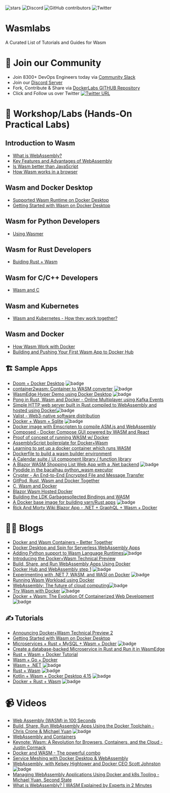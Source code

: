 
![stars](https://img.shields.io/github/stars/collabnix/wasmlabs)
![Discord](https://img.shields.io/discord/1020180904129335379)
![GitHub contributors](https://img.shields.io/github/contributors/collabnix/wasmlabs)
![Twitter](https://img.shields.io/twitter/follow/collabnix?style=social)


# Wasmlabs

A Curated List of Tutorials and Guides for Wasm

# 📝 Join our Community

- Join 8300+ DevOps Engineers today via [Community Slack](https://launchpass.com/collabnix)
- Join our [Discord Server](https://discord.gg/QEkCXAXYSe)
- Fork, Contribute & Share via [DockerLabs GITHUB Repository](https://github.com/collabnix/dockerlabs)
-  Click and Follow us over Twitter [![Twitter URL](https://img.shields.io/twitter/url/https/twitter.com/fold_left.svg?style=social&label=Follow%20%40collabnix)](https://twitter.com/collabnix)


# 📌 Workshop/Labs (Hands-On Practical Labs)

## Introduction to Wasm

- [What is WebAssembly?](https://github.com/collabnix/wasmlabs/blob/main/introduction/README.md)
- [Key Features and Advantages of WebAssembly](https://github.com/collabnix/wasmlabs/tree/main/introduction#key-features-and-advantages-of-webassembly)
- [Is Wasm better than JavaScript](https://github.com/collabnix/wasmlabs/blob/main/javascript/README.md)
- [How Wasm works in a browser](https://github.com/collabnix/wasmlabs/tree/main/introduction#how-does-wasm-work-in-browsers)

## Wasm and Docker Desktop


- [Supported Wasm Runtime on Docker Desktop](https://github.com/collabnix/wasmlabs/blob/main/runtime/README.md)
- [ Getting Started with Wasm on Docker Desktop](https://github.com/collabnix/wasmlabs/blob/main/dockerdesktop/README.md)


## Wasm for Python Developers

- [Using Wasmer](https://github.com/collabnix/wasmlabs/blob/main/python/wasmer/README.md)


## Wasm for Rust Developers

- [Buiding Rust + Wasm](https://github.com/collabnix/wasmlabs/blob/main/rust/README.md)


## Wasm for C/C++ Developers

- [Wasm and C](https://github.com/collabnix/wasmlabs/blob/main/c/README.md)


## Wasm and Kubernetes

- [Wasm and Kubernetes - How they work together?](https://github.com/collabnix/wasmlabs/blob/main/kubernetes/working-together.md)

## Wasm and Docker

- [How Wasm Work with Docker]()
- [Building and Pushing Your First Wasm App to Docker Hub](https://github.com/collabnix/wasmlabs/blob/main/docker/pushing-wasm-to-dockerhub.md)


## 🏗️ Sample Apps

- [Doom + Docker Desktop](https://github.com/collabnix/doom-wasm-docker) ![badge](https://img.shields.io/badge/-new-red)<br>
- [container2wasm: Container to WASM converter](https://github.com/ktock/container2wasm) ![badge](https://img.shields.io/badge/-new-red)<br>
- [WasmEdge Hyper Demo using Docker Desktop](https://github.com/WasmEdge/wasmedge_hyper_demo) ![badge](https://img.shields.io/badge/-new-red)<br>
- [Pong in Rust, Wasm and Docker - Online Multiplayer using Kafka Events](https://github.com/thilo-behnke/wasm-pong)
- [Simple HTTP web server built in Rust compiled to WebAssembly and hosted using Docker](https://github.com/nslebruh/wasm-docker-test)![badge](https://img.shields.io/badge/-new-red)<br>
- [Valist - Web3-native software distribution](https://github.com/valist-io/valist)
- [Docker + Wasm + Sqlite](https://github.com/modster/docker-sqlite-wasm)  ![badge](https://img.shields.io/badge/-new-red)<br>
- [Docker image with Emscripten to compile ASM.js and WebAssembly](https://github.com/trzecieu/emscripten-docker)
- [Composed - Docker Compose GUI powered by WASM and React](https://github.com/mukkund1996/composed)
- [Proof of concept of running WASM w/ Docker](https://github.com/thiskevinwang/docker-wasm)
- [AssemblyScript boilerplate for Docker+Wasm](https://github.com/CreoOne/EdgeIntraComm)
- [Learning to set up a docker container which runs WASM](https://github.com/admiral-akk/rust-wasm-docker)
- [Dockerfile to build a wasm builder environment](https://github.com/leviyanx/wasm)
- [A Calendar suite / UI component library / function library](https://github.com/leosdibella/aciculate)
- [A Blazor WASM Shopping List Web App with a .Net backend](https://github.com/Velociraptor45/ProjectHermes-ShoppingList) ![badge](https://img.shields.io/badge/-new-red)<br>
- [Pyodide in the bacalhau python_wasm executor](https://github.com/lukemarsden/pyodide)
- [Crypter - An End-to-End Encrypted File and Message Transfer](https://github.com/Crypter-File-Transfer/Crypter)
- [GitPod, Rust, Wasm and Docker Together](https://github.com/dtoebe/GitPod-Rust-Wasm-Docker)
- [C, Wasm and Docker](https://github.com/kingso/docker-wasm)
- [Blazor Wasm Hosted Docker](https://github.com/dotnetnoobie/BlazorWasmHostedDocker)
- [Building the LDK Garbagesollected Bindings and WASM](https://github.com/synonymdev/ldk-garbagecollected-docker)
- [A Docker base image for building yarn/Rust apps](https://github.com/rbtying/yarn-wasm-rust-build-image) ![badge](https://img.shields.io/badge/-new-red)<br>
- [Rick And Morty Wiki Blazor App - .NET + GraphQL + Wasm + Docker](https://github.com/The-Katsu/RickAndMortyWiki)

# 🧑‍💻  Blogs

- [Docker and Wasm Containers – Better Together](https://collabnix.com/docker-and-wasm-containers-better-together/)
- [Docker Desktop and Spin for Serverless WebAssembly Apps](https://www.fermyon.com/blog/spin-in-docker)
- [Adding Python support to Wasm Language Runtimes](https://wasmlabs.dev/articles/python-wasm32-wasi/)![badge](https://img.shields.io/badge/-new-red)
- [Introducing the Docker+Wasm Technical Preview](https://www.docker.com/blog/docker-wasm-technical-preview/)
- [Build, Share, and Run WebAssembly Apps Using Docker](https://www.docker.com/blog/build-share-run-webassembly-apps-docker/)
- [Docker Hub and WebAssembly step 1](https://nigelpoulton.com/docker-hub-and-webassembly-step-1/) ![badge](https://img.shields.io/badge/-new-red)<br>
- [Experimenting with .NET 7, WASM, and WASI on Docker](https://laurentkempe.com/2022/10/31/experimenting-with-dotnet-7-wasm-and-wasi-on-docker/) ![badge](https://img.shields.io/badge/-new-red)<br>
- [Running Wasm Workload using Docker](https://dev.to/docker/a-first-look-at-wasm-and-docker-5dg0)
- [WebAssembly: The future of cloud computing](https://nigelpoulton.com/webassembly-the-future-of-cloud-computing/)![badge](https://img.shields.io/badge/-new-red)<br>
- [Try Wasm with Docker](https://dev.classmethod.jp/articles/wasm-docker/) ![badge](https://img.shields.io/badge/-new-red)<br>
- [Docker + Wasm: The Evolution Of Containerized Web Development](https://www.rahulbagal.software/docker-wasm-the-evolution-of-containerized-web-development) ![badge](https://img.shields.io/badge/-new-red) <br>


## ✍️ Tutorials

- [Announcing Docker+Wasm Technical Preview 2](https://www.docker.com/blog/announcing-dockerwasm-technical-preview-2/)
- [Getting Started with Wasm on Docker Desktop](https://docs.docker.com/desktop/wasm/)
- [Microservices + Rust + MySQL + Wasm + Docker](https://github.com/second-state/microservice-rust-mysql) ![badge](https://img.shields.io/badge/-new-red)<br>
- [Create a database-backed Microservice in Rust and Run it in WasmEdge](https://www.youtube.com/watch?v=VSqMPFr7SEs)
- [Rust + Wasm + Docker Tutorial](https://github.com/artificial-lua/RustToWasmTutorial) 
- [Wasm + Go + Docker](https://github.com/flat35hd99/wasm-go-docker)
- [Wasm + .NET](https://github.com/InCerryGit/PublishDotNetToWASM) ![badge](https://img.shields.io/badge/-new-red)<br>
- [Rust + Wasm](https://github.com/thiskevinwang/docker-wasm) ![badge](https://img.shields.io/badge/-new-red)<br>
- [Kotlin + Wasm + Docker Desktop 4.15](https://github.com/hfhbd/kotlin-docker-wasm) ![badge](https://img.shields.io/badge/-new-red)<br>
- [Docker + Rust + Wasm](https://github.com/talrasha007/docker-rust-wasm) ![badge](https://img.shields.io/badge/-new-red)<br>


# 📹 Videos


- [Web Assembly (WASM) in 100 Seconds](https://www.youtube.com/watch?v=cbB3QEwWMlA)
- [Build, Share, Run WebAssembly Apps Using the Docker Toolchain - Chris Crone & Michael Yuan](https://www.youtube.com/watch?v=3j915xoDovs) ![badge](https://img.shields.io/badge/-new-red)<br>
- [WebAssembly and Containers](https://www.youtube.com/watch?v=OGcm3rHg630&t=95s)
- [Keynote: Wasm: A Revolution for Browsers, Containers, and the Cloud - Justin Cormack](https://www.youtube.com/watch?v=uf0Rboi0mYg)
- [Docker and WASM - The powerful combo](https://www.youtube.com/watch?v=9JVV2qrp080&t=131s)
- [Service Meshing with Docker Desktop & WebAssembly](https://www.youtube.com/watch?v=5BrbbKZOctw)
- [WebAssembly, with Kelsey Hightower and Docker CEO Scott Johnston](https://www.youtube.com/watch?v=VKMURlwWIVI) ![badge](https://img.shields.io/badge/-new-red)<br>
- [Managing WebAssembly Applications Using Docker and k8s Tooling - Michael Yuan, Second State](https://www.youtube.com/watch?v=jiiuL3bsDhU)
- [What is WebAssembly? | WASM Explained by Experts in 2 Minutes](https://www.youtube.com/watch?v=-DVcchn4T_Y)


 




